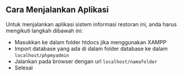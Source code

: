 ## Cara Menjalankan Aplikasi

Untuk menjalankan aplikasi sistem informasi restoran ini, anda harus mengikuti langkah dibawah ini:

- Masukkan ke dalam folder htdocs jika menggunakan XAMPP
- Import database yang ada di dalam folder database ke dalam <code>localhost/phpmyadmin</code>
- Jalankan pada browser dengan url <code>localhost/namafolder</code>
- Selesai
